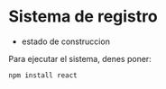 <h1>Sistema de registro</h1>

- estado de construccion

Para ejecutar el sistema, denes poner:

```npm install react```
